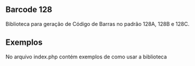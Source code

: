 ## Barcode 128

Biblioteca para geração de Código de Barras no padrão 128A, 128B e 128C.

## Exemplos
No arquivo index.php contém exemplos de como usar a biblioteca
